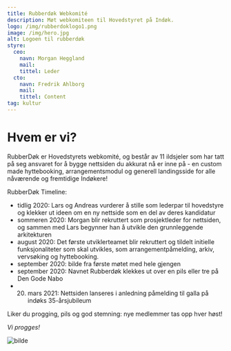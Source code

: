 ```yaml
---
title: Rubberdøk Webkomité
description: Møt webkomiteen til Hovedstyret på Indøk.
logo: /img/rubberdoklogo1.png
image: /img/hero.jpg
alt: Logoen til rubberdøk
styre:
  ceo:
    navn: Morgan Heggland
    mail:
    tittel: Leder
  cto:
    navn: Fredrik Ahlborg
    mail:
    tittel: Content
tag: kultur
---
```


# Hvem er vi?

RubberDøk er Hovedstyrets webkomité, og består av 11 ildsjeler som har tatt på seg ansvaret for å bygge nettsiden du akkurat nå er inne på - en custom made hyttebooking, arrangementsmodul og generell landingsside for alle nåværende og fremtidige Indøkere!

RubberDøk Timeline:

- tidlig 2020: Lars og Andreas vurderer å stille som lederpar til hovedstyre og klekker ut ideen om en ny nettside som en del av deres kandidatur
- sommeren 2020: Morgan blir rekruttert som prosjektleder for nettsiden, og sammen med Lars begynner han å utvikle den grunnleggende arkitekturen
- august 2020: Det første utviklerteamet blir rekruttert og tildelt initielle funksjonaliteter som skal utvikles, som arrangementpåmelding, arkiv, vervsøking og hyttebooking.
- september 2020: bilde fra første møtet med hele gjengen
- september 2020: Navnet Rubberdøk klekkes ut over en pils eller tre på Den Gode Nabo
- 20. mars 2021: Nettsiden lanseres i anledning påmelding til galla på indøks 35-årsjubileum

Liker du progging, pils og god stemning: nye medlemmer tas opp hver høst!

_Vi progges!_

![bilde](/img/rubberdok.jpg)
